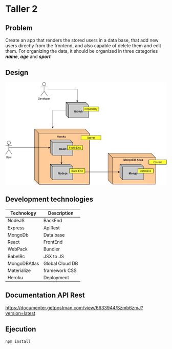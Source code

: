 # Taller 2

## Problem 

Create an app that renders the stored users in a data base, that add new users directly from the frontend, and also capable of delete them and edit them. For organizing the data, it should be organized in three categories __*name*__, __*age*__ and __*sport*__ 


## Design
![Disenio](https://github.com/catomas/ComonoAct/blob/master/diagrama/diagrama.jpg) 

## Development technologies
| Technology | Description| 
| --- | --- |
| NodeJS | BackEnd |
| Express | ApiRest| 
| MongoDb | Data base|
| React   | FrontEnd |
| WebPack | Bundler |
| BabelRc | JSX to JS|
| MongoDBAtlas | Global Cloud DB|
| Materialize | framework CSS |
| Heroku | Deployment |

## Documentation API Rest

https://documenter.getpostman.com/view/6633944/Szmb6zmJ?version=latest

## Ejecution


```
npm install

```